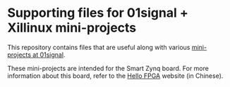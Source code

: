 # Supporting files for 01signal + Xillinux mini-projects

This repository contains files that are useful along with
various [mini-projects at 01signal](https://www.01signal.com/xillinux/).

These mini-projects are intended for the Smart Zynq board. For more
information about this board, refer to the
[Hello FPGA](http://www.hellofpga.com/) website (in Chinese).
